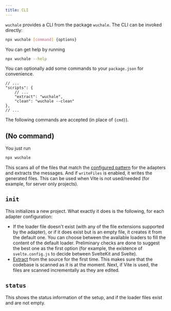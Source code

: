 ```yaml
---
title: CLI
---
```


`wuchale` provides a CLI from the package `wuchale`. The CLI can be invoked directly:

```bash
npx wuchale [command] {options}
```

You can get help by running

```bash
npx wuchale --help
```

You can optionally add some commands to your `package.json` for convenience.

```jsonc
// ...
"scripts": {
    // ...
    "extract": "wuchale",
    "clean": "wuchale --clean"
},
// ...
```

The following commands are accepted (in place of `{cmd}`).

## (No command)

You just run

```bash
npx wuchale
```

This scans all of the files that match the [configured
pattern](/reference/adapter-common#files) for the adapters and extracts the
messages. And if `writeFiles` is enabled, it writes the generated files. This
can be used when Vite is not used/needed (for example, for server only
projects).

## `init`

This initializes a new project. What exactly it does is the following, for each adapter configuration:

- If the loader file doesn't exist (with any of the file extensions supported
    by the adapter), or if it does exist but is an empty file, it creates it from
    the default one. You can choose between the available loaders to fill the
    content of the default loader. Preliminary checks are done to suggest the best
    one as the first option (for example, the existence of `svelte.config.js` to
    decide between SvelteKit and Svelte).
- [Extract](#extract) from the source for the first time. This makes sure that
    the codebase is scanned as it is at the moment. Next, if Vite is used, the
    files are scanned incrementally as they are edited.

## `status`

This shows the status information of the setup, and if the loader files exist
and are not empty.
